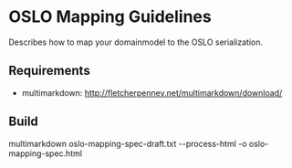 OSLO Mapping Guidelines
=======================

Describes how to map your domainmodel to the OSLO serialization.

Requirements
-----------------------

- multimarkdown: http://fletcherpenney.net/multimarkdown/download/

Build
--------

multimarkdown oslo-mapping-spec-draft.txt --process-html -o oslo-mapping-spec.html